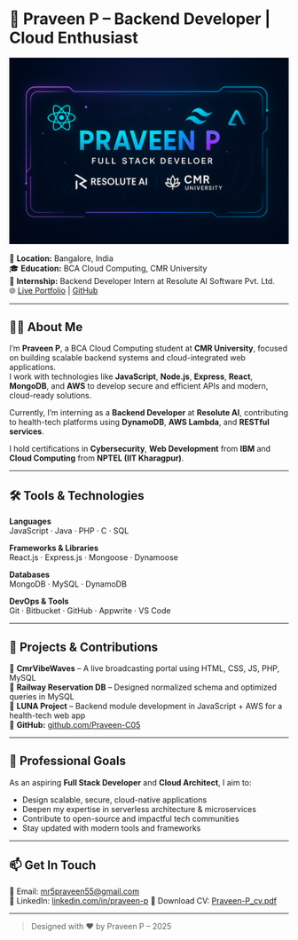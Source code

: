 
# 🚀 Praveen P – Backend Developer | Cloud Enthusiast

![Portfolio Banner](./public/projects/banner.png)

📍 **Location:** Bangalore, India  
🎓 **Education:** BCA Cloud Computing, CMR University  
💼 **Internship:** Backend Developer Intern at Resolute AI Software Pvt. Ltd.  
🌐 [Live Portfolio](https://praveen-p.vercel.app/) | [GitHub](https://github.com/Praveen-C05)

---

## 🧑‍💻 About Me

I’m **Praveen P**, a BCA Cloud Computing student at **CMR University**, focused on building scalable backend systems and cloud-integrated web applications.  
I work with technologies like **JavaScript**, **Node.js**, **Express**, **React**, **MongoDB**, and **AWS** to develop secure and efficient APIs and modern, cloud-ready solutions.

Currently, I’m interning as a **Backend Developer** at **Resolute AI**, contributing to health-tech platforms using **DynamoDB**, **AWS Lambda**, and **RESTful services**.

I hold certifications in **Cybersecurity**, **Web Development** from **IBM** and **Cloud Computing** from  **NPTEL (IIT Kharagpur)**.

---

## 🛠️ Tools & Technologies

**Languages**  
JavaScript · Java · PHP · C · SQL  

**Frameworks & Libraries**  
React.js · Express.js · Mongoose · Dynamoose  

**Databases**  
MongoDB · MySQL · DynamoDB  

**DevOps & Tools**  
Git · Bitbucket · GitHub · Appwrite · VS Code

---

## 📂 Projects & Contributions

🔴 **CmrVibeWaves** – A live broadcasting portal using HTML, CSS, JS, PHP, MySQL  
🚉 **Railway Reservation DB** – Designed normalized schema and optimized queries in MySQL  
🧠 **LUNA Project** – Backend module development in JavaScript + AWS for a health-tech web app  
🔗 **GitHub:** [github.com/Praveen-C05](https://github.com/Praveen-C05)

---

## 🎯 Professional Goals

As an aspiring **Full Stack Developer** and **Cloud Architect**, I aim to:

- Design scalable, secure, cloud-native applications
- Deepen my expertise in serverless architecture & microservices
- Contribute to open-source and impactful tech communities
- Stay updated with modern tools and frameworks

---

## 📫 Get In Touch

📧 Email: mr5praveen55@gmail.com  
🔗 LinkedIn: [linkedin.com/in/praveen-p](https://www.linkedin.com/in/mr5praveen/)
📁 Download CV: [Praveen-P_cv.pdf](./public/projects/PRAVEEN%20P_resume.pdf)


---

> Designed with ❤️ by Praveen P – 2025
